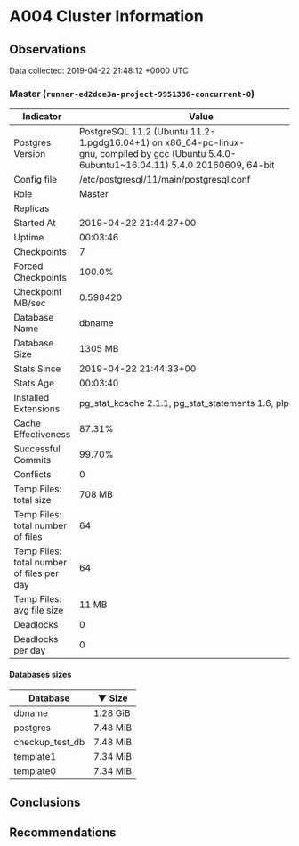 # A004 Cluster Information #

## Observations ##
Data collected: 2019-04-22 21:48:12 +0000 UTC  



### Master (`runner-ed2dce3a-project-9951336-concurrent-0`) ###

 Indicator | Value
-----------|-------
Postgres Version | PostgreSQL&nbsp;11.2&nbsp;(Ubuntu&nbsp;11.2-1.pgdg16.04+1)&nbsp;on&nbsp;x86_64-pc-linux-gnu,&nbsp;compiled&nbsp;by&nbsp;gcc&nbsp;(Ubuntu&nbsp;5.4.0-6ubuntu1~16.04.11)&nbsp;5.4.0&nbsp;20160609,&nbsp;64-bit
Config file | /etc/postgresql/11/main/postgresql.conf
Role | Master
Replicas | 
Started At | 2019-04-22&nbsp;21:44:27+00
Uptime | 00:03:46
Checkpoints | 7
Forced Checkpoints | 100.0%
Checkpoint MB/sec | 0.598420
Database Name | dbname
Database Size | 1305&nbsp;MB
Stats Since | 2019-04-22&nbsp;21:44:33+00
Stats Age | 00:03:40
Installed Extensions | pg_stat_kcache&nbsp;2.1.1,&nbsp;pg_stat_statements&nbsp;1.6,&nbsp;plpgsql&nbsp;1.0
Cache Effectiveness | 87.31%
Successful Commits | 99.70%
Conflicts | 0
Temp Files: total size | 708&nbsp;MB
Temp Files: total number of files | 64
Temp Files: total number of files per day | 64
Temp Files: avg file size | 11&nbsp;MB
Deadlocks | 0
Deadlocks per day | 0

#### Databases sizes ####
Database | &#9660;&nbsp;Size
---------|------
dbname | 1.28&nbsp;GiB
postgres | 7.48&nbsp;MiB
checkup_test_db | 7.48&nbsp;MiB
template1 | 7.34&nbsp;MiB
template0 | 7.34&nbsp;MiB


## Conclusions ##


## Recommendations ##

